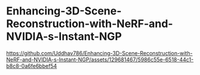 # Enhancing-3D-Scene-Reconstruction-with-NeRF-and-NVIDIA-s-Instant-NGP









https://github.com/Uddhav786/Enhancing-3D-Scene-Reconstruction-with-NeRF-and-NVIDIA-s-Instant-NGP/assets/129681467/5986c55e-6518-44c1-b8c8-0a6fe6bbef54

